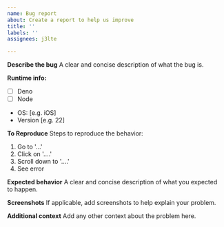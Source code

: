 ```yaml
---
name: Bug report
about: Create a report to help us improve
title: ''
labels: ''
assignees: j3lte

---
```


**Describe the bug**
A clear and concise description of what the bug is.

**Runtime info:**
 - [ ] Deno
- [ ] Node
 - OS: [e.g. iOS]
 - Version [e.g. 22]

**To Reproduce**
Steps to reproduce the behavior:
1. Go to '...'
2. Click on '....'
3. Scroll down to '....'
4. See error

**Expected behavior**
A clear and concise description of what you expected to happen.

**Screenshots**
If applicable, add screenshots to help explain your problem.

**Additional context**
Add any other context about the problem here.

